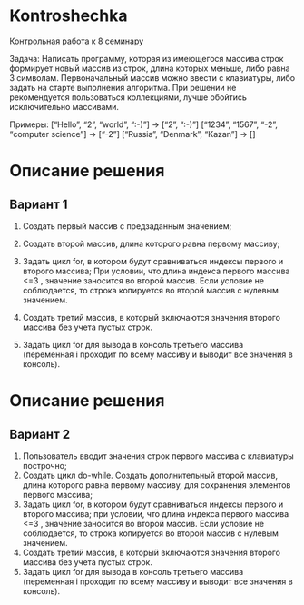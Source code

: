 # Kontroshechka
Контрольная работа к 8 семинару

Задача: Написать программу, которая из имеющегося массива строк формирует новый массив из строк, длина которых меньше, либо равна 3 символам. Первоначальный массив можно ввести с клавиатуры, либо задать на старте выполнения алгоритма. При решении не рекомендуется пользоваться коллекциями, лучше обойтись исключительно массивами.

Примеры:
[“Hello”, “2”, “world”, “:-)”] → [“2”, “:-)”]
[“1234”, “1567”, “-2”, “computer science”] → [“-2”]
[“Russia”, “Denmark”, “Kazan”] → []


# Описание решения

## Вариант 1
1. Создать первый массив с предзаданным значением;
2. Создать второй массив, длина которого равна первому массиву;
3. Задать цикл for, в котором будут сравниваться индексы первого и второго массива;
    При условии, что длина индекса первого массива <=3 , значение заносится во второй массив. Если условие не соблюдается, то строка копируется во второй массив с нулевым значением.

4. Создать третий массив, в который включаются значения второго массива без учета пустых строк.
5. Задать цикл for для вывода в консоль третьего массива (переменная i проходит по всему массиву и выводит все значения в консоль). 

# Описание решения

## Вариант 2

1. Пользователь вводит значения строк первого массива с клавиатуры построчно;
2. Создать цикл do-while. Создать дополнительный второй массив, длина которого равна первому массиву, для сохранения элементов первого массива;
3. Задать цикл for, в котором будут сравниваться индексы первого и второго массива; при условии, что длина индекса первого массива <=3 , значение заносится во второй массив. Если условие не соблюдается, то строка копируется во второй массив с нулевым значением.
4. Создать третий массив, в который включаются значения второго массива без учета пустых строк.
5. Задать цикл for для вывода в консоль третьего массива (переменная i проходит по всему массиву и выводит все значения в консоль). 